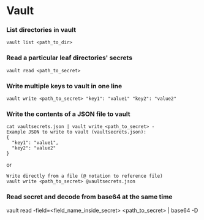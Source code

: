 # Vault

### List directories in vault
```shell
vault list <path_to_dir>
```

### Read a particular leaf directories' secrets
```shell
vault read <path_to_secret>
```

### Write multiple keys to vault in one line
```shell
vault write <path_to_secret> "key1": "value1" "key2": "value2"
```

### Write the contents of a JSON file to vault
```shell
cat vaultsecrets.json | vault write <path_to_secret> -
Example JSON to write to vault (vaultsecrets.json):
{
  "key1": "value1",
  "key2": "value2"
}
```

or

```shell
Write directly from a file (@ notation to reference file)
vault write <path_to_secret> @vaultsecrets.json
```
### Read secret and decode from base64 at the same time
vault read -field=<field_name_inside_secret> <path_to_secret> | base64 -D
